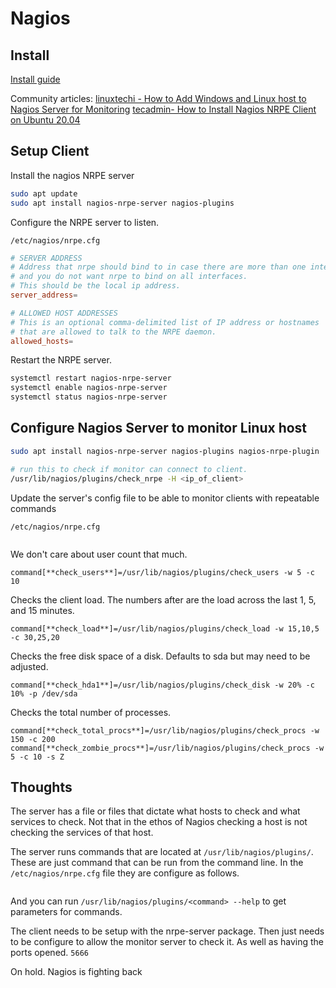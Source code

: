 # Nagios

## Install 

[Install guide](https://support.nagios.com/kb/article/nagios-core-installing-nagios-core-from-source.html#Ubuntu)

Community articles:
[linuxtechi - How to Add Windows and Linux host to Nagios Server for Monitoring](https://tecadmin.net/how-to-install-nrpe-on-ubuntu-20-04/)
[tecadmin- How to Install Nagios NRPE Client on Ubuntu 20.04](https://www.linuxtechi.com/add-windows-linux-host-to-nagios-server/)

## Setup Client

Install the nagios NRPE server

``` bash
sudo apt update
sudo apt install nagios-nrpe-server nagios-plugins
```

Configure the NRPE server to listen. 

`/etc/nagios/nrpe.cfg`

``` conf
# SERVER ADDRESS
# Address that nrpe should bind to in case there are more than one interface
# and you do not want nrpe to bind on all interfaces.
# This should be the local ip address.
server_address=

# ALLOWED HOST ADDRESSES
# This is an optional comma-delimited list of IP address or hostnames
# that are allowed to talk to the NRPE daemon.
allowed_hosts=
```

Restart the NRPE server.

``` bash
systemctl restart nagios-nrpe-server
systemctl enable nagios-nrpe-server
systemctl status nagios-nrpe-server
```

## Configure Nagios Server to monitor Linux host

``` bash
sudo apt install nagios-nrpe-server nagios-plugins nagios-nrpe-plugin
```

``` bash
# run this to check if monitor can connect to client. 
/usr/lib/nagios/plugins/check_nrpe -H <ip_of_client> 
```

Update the server's config file to be able to monitor clients with repeatable commands

`/etc/nagios/nrpe.cfg`
``` config
```

We don't care about user count that much. 

``` config
command[**check_users**]=/usr/lib/nagios/plugins/check_users -w 5 -c 10
```

Checks the client load. 
The numbers after are the load across the last 1, 5, and 15 minutes.
``` config
command[**check_load**]=/usr/lib/nagios/plugins/check_load -w 15,10,5 -c 30,25,20
```

Checks the free disk space of a disk. 
Defaults to sda but may need to be adjusted.

```config
command[**check_hda1**]=/usr/lib/nagios/plugins/check_disk -w 20% -c 10% -p /dev/sda
```

Checks the total number of processes. 

```
command[**check_total_procs**]=/usr/lib/nagios/plugins/check_procs -w 150 -c 200
command[**check_zombie_procs**]=/usr/lib/nagios/plugins/check_procs -w 5 -c 10 -s Z
```


## Thoughts

The server has a file or files that dictate what hosts to check and what services to check. Not that in the ethos of Nagios checking a host is not checking the services of that host. 

The server runs commands that are located at `/usr/lib/nagios/plugins/`. These are just command that can be run from the command line. In the `/etc/nagios/nrpe.cfg` file they are configure as follows. 

``` config

```

And you can run `/usr/lib/nagios/plugins/<command> --help` to get parameters for commands. 

The client needs to be setup with the nrpe-server package. Then just needs to be configure to allow the monitor server to check it. As well as having the ports opened. `5666`

On hold. Nagios is fighting back